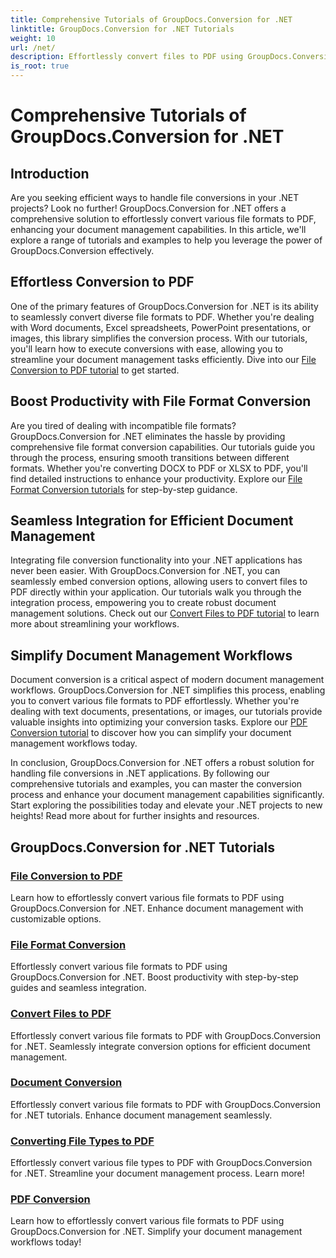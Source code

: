```yaml
---
title: Comprehensive Tutorials of GroupDocs.Conversion for .NET 
linktitle: GroupDocs.Conversion for .NET Tutorials
weight: 10
url: /net/
description: Effortlessly convert files to PDF using GroupDocs.Conversion for .NET. Streamline document management with customizable options. #GroupDocs.Conversion
is_root: true
---
```


# Comprehensive Tutorials of GroupDocs.Conversion for .NET


## Introduction

Are you seeking efficient ways to handle file conversions in your .NET projects? Look no further! GroupDocs.Conversion for .NET offers a comprehensive solution to effortlessly convert various file formats to PDF, enhancing your document management capabilities. In this article, we'll explore a range of tutorials and examples to help you leverage the power of GroupDocs.Conversion effectively.

## Effortless Conversion to PDF

One of the primary features of GroupDocs.Conversion for .NET is its ability to seamlessly convert diverse file formats to PDF. Whether you're dealing with Word documents, Excel spreadsheets, PowerPoint presentations, or images, this library simplifies the conversion process. With our tutorials, you'll learn how to execute conversions with ease, allowing you to streamline your document management tasks efficiently. Dive into our [File Conversion to PDF tutorial](./file-conversion-to-pdf/) to get started.

## Boost Productivity with File Format Conversion

Are you tired of dealing with incompatible file formats? GroupDocs.Conversion for .NET eliminates the hassle by providing comprehensive file format conversion capabilities. Our tutorials guide you through the process, ensuring smooth transitions between different formats. Whether you're converting DOCX to PDF or XLSX to PDF, you'll find detailed instructions to enhance your productivity. Explore our [File Format Conversion tutorials](./file-format-conversion-tutorials/) for step-by-step guidance.

## Seamless Integration for Efficient Document Management

Integrating file conversion functionality into your .NET applications has never been easier. With GroupDocs.Conversion for .NET, you can seamlessly embed conversion options, allowing users to convert files to PDF directly within your application. Our tutorials walk you through the integration process, empowering you to create robust document management solutions. Check out our [Convert Files to PDF tutorial](./convert-files-to-pdf/) to learn more about streamlining your workflows.

## Simplify Document Management Workflows

Document conversion is a critical aspect of modern document management workflows. GroupDocs.Conversion for .NET simplifies this process, enabling you to convert various file formats to PDF effortlessly. Whether you're dealing with text documents, presentations, or images, our tutorials provide valuable insights into optimizing your conversion tasks. Explore our [PDF Conversion tutorial](./pdf-conversion/) to discover how you can simplify your document management workflows today.

In conclusion, GroupDocs.Conversion for .NET offers a robust solution for handling file conversions in .NET applications. By following our comprehensive tutorials and examples, you can master the conversion process and enhance your document management capabilities significantly. Start exploring the possibilities today and elevate your .NET projects to new heights! Read more about for further insights and resources.
## GroupDocs.Conversion for .NET Tutorials
### [File Conversion to PDF](./file-conversion-to-pdf/)
Learn how to effortlessly convert various file formats to PDF using GroupDocs.Conversion for .NET. Enhance document management with customizable options.
### [File Format Conversion](./file-format-conversion-tutorials/)
Effortlessly convert various file formats to PDF using GroupDocs.Conversion for .NET. Boost productivity with step-by-step guides and seamless integration.
### [Convert Files to PDF](./convert-files-to-pdf/)
Effortlessly convert various file formats to PDF with GroupDocs.Conversion for .NET. Seamlessly integrate conversion options for efficient document management.
### [Document Conversion](./document-conversion/)
Effortlessly convert various file formats to PDF with GroupDocs.Conversion for .NET tutorials. Enhance document management seamlessly.
### [Converting File Types to PDF](./converting-file-types-to-pdf/)
Effortlessly convert various file types to PDF with GroupDocs.Conversion for .NET. Streamline your document management process. Learn more!
### [PDF Conversion](./pdf-conversion/)
Learn how to effortlessly convert various file formats to PDF using GroupDocs.Conversion for .NET. Simplify your document management workflows today!
